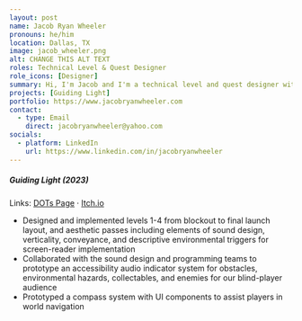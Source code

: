 ```yaml
---
layout: post
name: Jacob Ryan Wheeler
pronouns: he/him
location: Dallas, TX
image: jacob_wheeler.png
alt: CHANGE THIS ALT TEXT
roles: Technical Level & Quest Designer
role_icons: [Designer]
summary: Hi, I'm Jacob and I'm a technical level and quest designer with a background in shooters, adventure games, and kart racers.  I specialize in level layouts and gameplay scripting, and I have a strong eye for aesthetics. I'm interested in working on games that impact player emotions or change how people think, games where the player is going on an adventure (either open world or linear), or multiplayer maps that strengthen social relationships through teamwork or laughter.
projects: [Guiding Light]
portfolio: https://www.jacobryanwheeler.com
contact:
  - type: Email
    direct: jacobryanwheeler@yahoo.com
socials:
  - platform: LinkedIn
    url: https://www.linkedin.com/in/jacobryanwheeler
---
```


##### _Guiding Light (2023)_
Links: [DOTs Page](/projects/guiding-light) &middot; [Itch.io](https://candlesticklibrary.itch.io/guiding-light)
- Designed and implemented levels 1-4 from blockout to final launch layout, and aesthetic passes including elements of sound design, verticality, conveyance, and descriptive environmental triggers for screen-reader implementation
- Collaborated with the sound design and programming teams to prototype an accessibility audio indicator system for obstacles, environmental hazards, collectables, and enemies for our blind-player audience
- Prototyped a compass system with UI components to assist players in world navigation
